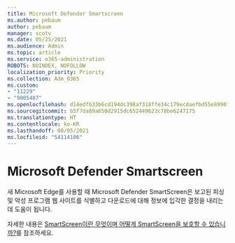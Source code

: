 ```yaml
---
title: Microsoft Defender Smartscreen
ms.author: pebaum
author: pebaum
manager: scotv
ms.date: 05/25/2021
ms.audience: Admin
ms.topic: article
ms.service: o365-administration
ROBOTS: NOINDEX, NOFOLLOW
localization_priority: Priority
ms.collection: Adm_O365
ms.custom:
- "11229"
- "9005487"
ms.openlocfilehash: d14edfb33b6cd194dc398af318ffe34c179ecdaefbd55e8990f48de4d2bcf22e
ms.sourcegitcommit: b5f7da89a650d2915dc652449623c78be6247175
ms.translationtype: HT
ms.contentlocale: ko-KR
ms.lasthandoff: 08/05/2021
ms.locfileid: "54114106"
---
```

# <a name="microsoft-defender-smartscreen"></a>Microsoft Defender Smartscreen

새 Microsoft Edge를 사용할 때 Microsoft Defender SmartScreen은 보고된 피싱 및 악성 프로그램 웹 사이트를 식별하고 다운로드에 대해 정보에 입각한 결정을 내리는 데 도움이 됩니다.

자세한 내용은 [SmartScreen이란 무엇이며 어떻게 SmartScreen을 보호할 수 있습니까?](https://support.microsoft.com/microsoft-edge/what-is-smartscreen-and-how-can-it-help-protect-me-1c9a874a-6826-be5e-45b1-67fa445a74c8)를 참조하세요.

